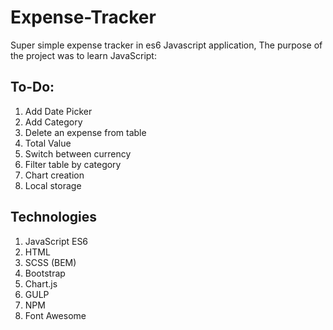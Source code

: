 # Expense-Tracker

Super simple expense tracker in es6 Javascript application,
The purpose of the project was to learn JavaScript:


## To-Do: 

1. Add Date Picker
2. Add Category
3. Delete an expense from table
4. Total Value
5. Switch between currency
6. Filter table by category
7. Chart creation
8. Local storage

## Technologies

1. JavaScript ES6
2. HTML
3. SCSS (BEM)
4. Bootstrap
5. Chart.js
6. GULP 
7. NPM 
8. Font Awesome 
